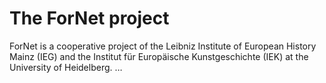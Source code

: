# The ForNet project

ForNet is a cooperative project of the Leibniz Institute of European History Mainz (IEG) and the  Institut für Europäische Kunstgeschichte (IEK) at the University of Heidelberg.
…
